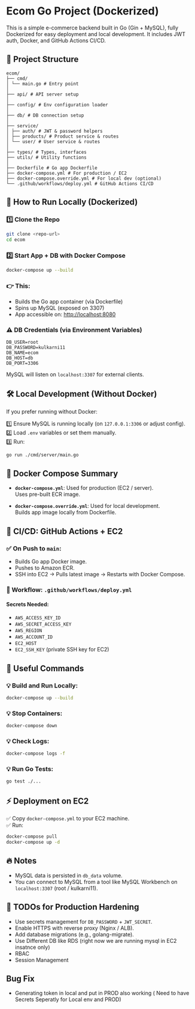 # Ecom Go Project (Dockerized)

This is a simple e-commerce backend built in Go (Gin + MySQL), fully Dockerized for easy deployment and local development. It includes JWT auth, Docker, and GitHub Actions CI/CD.

## 📂 Project Structure

```
ecom/
├── cmd/
│ └── main.go # Entry point
│
├── api/ # API server setup
│
├── config/ # Env configuration loader
│
├── db/ # DB connection setup
│
├── service/
│ ├── auth/ # JWT & password helpers
│ ├── products/ # Product service & routes
│ └── user/ # User service & routes
│
├── types/ # Types, interfaces
├── utils/ # Utility functions
│
├── Dockerfile # Go app Dockerfile
├── docker-compose.yml # For production / EC2
├── docker-compose.override.yml # For local dev (optional)
└── .github/workflows/deploy.yml # GitHub Actions CI/CD
```

## 🚀 How to Run Locally (Dockerized)

### 1️⃣ Clone the Repo

```bash
git clone <repo-url>
cd ecom
```

### 2️⃣ Start App + DB with Docker Compose

```bash
docker-compose up --build
```

### 👉 This:

- Builds the Go app container (via Dockerfile)
- Spins up MySQL (exposed on 3307)
- App accessible on: [http://localhost:8080](http://localhost:8080)

### ⚠ DB Credentials (via Environment Variables)

```plaintext
DB_USER=root
DB_PASSWORD=kulkarni11
DB_NAME=ecom
DB_HOST=db
DB_PORT=3306
```

MySQL will listen on `localhost:3307` for external clients.

## 🛠 Local Development (Without Docker)

If you prefer running without Docker:

1️⃣ Ensure MySQL is running locally (on `127.0.0.1:3306` or adjust config).  
2️⃣ Load `.env` variables or set them manually.  
3️⃣ Run:

```bash
go run ./cmd/server/main.go
```

## 🐳 Docker Compose Summary

- **`docker-compose.yml`**: Used for production (EC2 / server).  
  Uses pre-built ECR image.

- **`docker-compose.override.yml`**: Used for local development.  
  Builds app image locally from Dockerfile.

## 🚀 CI/CD: GitHub Actions + EC2

### ✅ On Push to `main`:

- Builds Go app Docker image.
- Pushes to Amazon ECR.
- SSH into EC2 → Pulls latest image → Restarts with Docker Compose.

### 📂 Workflow: `.github/workflows/deploy.yml`

#### Secrets Needed:

- `AWS_ACCESS_KEY_ID`
- `AWS_SECRET_ACCESS_KEY`
- `AWS_REGION`
- `AWS_ACCOUNT_ID`
- `EC2_HOST`
- `EC2_SSH_KEY` (private SSH key for EC2)

## 🔑 Useful Commands

### 💡 Build and Run Locally:

```bash
docker-compose up --build
```

### 💡 Stop Containers:

```bash
docker-compose down
```

### 💡 Check Logs:

```bash
docker-compose logs -f
```

### 💡 Run Go Tests:

```bash
go test ./...
```

## ⚡ Deployment on EC2

✅ Copy `docker-compose.yml` to your EC2 machine.  
✅ Run:

```bash
docker-compose pull
docker-compose up -d
```

## 🔥 Notes

- MySQL data is persisted in `db_data` volume.
- You can connect to MySQL from a tool like MySQL Workbench on `localhost:3307` (root / kulkarni11).

## 📝 TODOs for Production Hardening

- Use secrets management for `DB_PASSWORD` + `JWT_SECRET`.
- Enable HTTPS with reverse proxy (Nginx / ALB).
- Add database migrations (e.g., golang-migrate).
- Use Different DB like RDS (right now we are running mysql in EC2 insatnce only)
- RBAC
- Session Management

## Bug Fix

- Generating token in local and put in PROD also working ( Need to have Secrets Seperatly for Local env and PROD)
